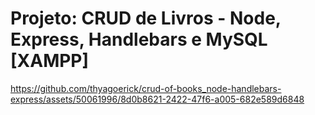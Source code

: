 # Projeto: CRUD de Livros - Node, Express, Handlebars e MySQL [XAMPP] 
https://github.com/thyagoerick/crud-of-books_node-handlebars-express/assets/50061996/8d0b8621-2422-47f6-a005-682e589d6848


